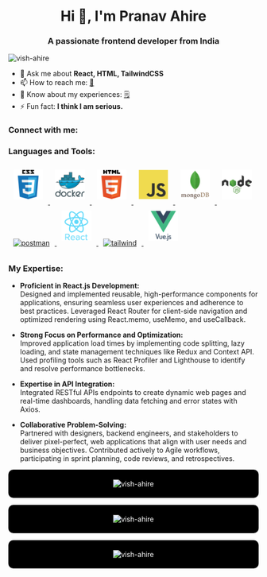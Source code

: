 <h1 align="center">Hi 👋, I'm Pranav Ahire</h1>
<h3 align="center">A passionate frontend developer from India</h3>

<p align="left"> <img src="https://komarev.com/ghpvc/?username=vish-ahire&label=Profile%20views&color=0e75b6&style=flat" alt="vish-ahire" /> </p>

- 💬 Ask me about **React, HTML, TailwindCSS**
- 📫 How to reach me: [📧](mailto:pranavahire11234@gmail.com)
- 📄 Know about my experiences: [🗒️](https://drive.google.com/file/d/1Wgl_Zpt6H0NL6gTYmv9HX2pW98GIukUq/view?usp=drive_link)
- ⚡ Fun fact: **I think I am serious.**

<h3 align="left">Connect with me:</h3>
<p align="left">
  <!-- Add links here to your social profiles -->
</p>

<h3 align="left">Languages and Tools:</h3>
<p align="left">
  <a href="https://www.w3schools.com/css/" target="_blank" rel="noreferrer"> <img src="https://raw.githubusercontent.com/devicons/devicon/master/icons/css3/css3-original-wordmark.svg" alt="css3" width="60" height="60" style="margin: 10px"/> </a> 
  <a href="https://www.docker.com/" target="_blank" rel="noreferrer"> <img src="https://raw.githubusercontent.com/devicons/devicon/master/icons/docker/docker-original-wordmark.svg" alt="docker" width="60" height="60" style="margin: 10px"/> </a> 
  <a href="https://www.w3.org/html/" target="_blank" rel="noreferrer"> <img src="https://raw.githubusercontent.com/devicons/devicon/master/icons/html5/html5-original-wordmark.svg" alt="html5" width="60" height="60" style="margin: 10px"/> </a> 
  <a href="https://developer.mozilla.org/en-US/docs/Web/JavaScript" target="_blank" rel="noreferrer"> <img src="https://raw.githubusercontent.com/devicons/devicon/master/icons/javascript/javascript-original.svg" alt="javascript" width="60" height="60" style="margin: 10px"/> </a> 
  <a href="https://www.mongodb.com/" target="_blank" rel="noreferrer"> <img src="https://raw.githubusercontent.com/devicons/devicon/master/icons/mongodb/mongodb-original-wordmark.svg" alt="mongodb" width="60" height="60" style="margin: 10px"/> </a> 
  <a href="https://nodejs.org" target="_blank" rel="noreferrer"> <img src="https://raw.githubusercontent.com/devicons/devicon/master/icons/nodejs/nodejs-original-wordmark.svg" alt="nodejs" width="60" height="60" style="margin: 10px"/> </a> 
  <a href="https://postman.com" target="_blank" rel="noreferrer"> <img src="https://www.vectorlogo.zone/logos/getpostman/getpostman-icon.svg" alt="postman" width="60" height="60" style="margin: 10px"/> </a> 
  <a href="https://reactjs.org/" target="_blank" rel="noreferrer"> <img src="https://raw.githubusercontent.com/devicons/devicon/master/icons/react/react-original-wordmark.svg" alt="react" width="60" height="60" style="margin: 10px"/> </a> 
  <a href="https://tailwindcss.com/" target="_blank" rel="noreferrer"> <img src="https://www.vectorlogo.zone/logos/tailwindcss/tailwindcss-icon.svg" alt="tailwind" width="60" height="60" style="margin: 10px"/> </a> 
  <a href="https://vuejs.org/" target="_blank" rel="noreferrer"> <img src="https://raw.githubusercontent.com/devicons/devicon/master/icons/vuejs/vuejs-original-wordmark.svg" alt="vuejs" width="60" height="60" style="margin: 10px"/> </a> 
</p>
<h3 align="left">My Expertise:</h3>

- **Proficient in React.js Development:**  
  Designed and implemented reusable, high-performance components for applications, ensuring seamless user experiences and adherence to best practices. Leveraged React Router for client-side navigation and optimized rendering using React.memo, useMemo, and useCallback.

- **Strong Focus on Performance and Optimization:**  
  Improved application load times by implementing code splitting, lazy loading, and state management techniques like Redux and Context API. Used profiling tools such as React Profiler and Lighthouse to identify and resolve performance bottlenecks.

- **Expertise in API Integration:**  
  Integrated RESTful APIs endpoints to create dynamic web pages and real-time dashboards, handling data fetching and error states with Axios.

- **Collaborative Problem-Solving:**  
  Partnered with designers, backend engineers, and stakeholders to deliver pixel-perfect, web applications that align with user needs and business objectives. Contributed actively to Agile workflows, participating in sprint planning, code reviews, and retrospectives.



 <p align="center" style="background-color: black; padding: 20px; border-radius: 10px; color: white;">
  <img src="https://github-readme-stats.vercel.app/api/top-langs?username=vish-ahire&show_icons=true&locale=en&layout=compact" alt="vish-ahire" />
</p>

<p align="center" style="background-color: black; padding: 20px; border-radius: 10px; color: white;">
  <img src="https://github-readme-stats.vercel.app/api?username=vish-ahire&show_icons=true&locale=en" alt="vish-ahire" />
</p>

<p align="center" style="background-color: black; padding: 20px; border-radius: 10px; color: white;">
  <img src="https://github-readme-streak-stats.herokuapp.com/?user=vish-ahire&" alt="vish-ahire" />
</p>

